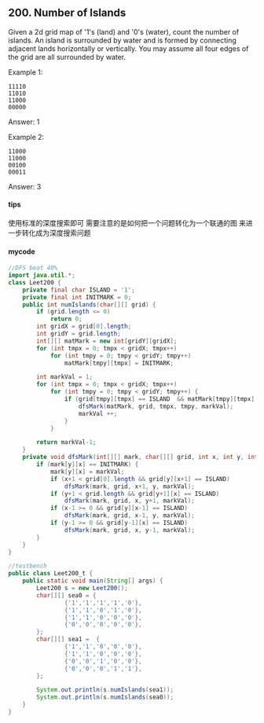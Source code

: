 ## 200. Number of Islands 
Given a 2d grid map of '1's (land) and '0's (water), count the number of islands. An island is surrounded by water and is formed by connecting adjacent lands horizontally or vertically. You may assume all four edges of the grid are all surrounded by water.

Example 1:


```
11110
11010
11000
00000
```

Answer: 1

Example 2:


```
11000
11000
00100
00011
```

Answer: 3
#### tips
使用标准的深度搜索即可
需要注意的是如何把一个问题转化为一个联通的图 来进一步转化成为深度搜索问题
#### mycode
```Java
//DFS beat 40%
import java.util.*;
class Leet200 {
    private final char ISLAND = '1';
    private final int INITMARK = 0;
    public int numIslands(char[][] grid) {
        if (grid.length <= 0)
            return 0;
        int gridX = grid[0].length;
        int gridY = grid.length;
        int[][] matMark = new int[gridY][gridX];
        for (int tmpx = 0; tmpx < gridX; tmpx++)
            for (int tmpy = 0; tmpy < gridY; tmpy++)
                matMark[tmpy][tmpx] = INITMARK;

        int markVal = 1;
        for (int tmpx = 0; tmpx < gridX; tmpx++)
            for (int tmpy = 0; tmpy < gridY; tmpy++) {
                if (grid[tmpy][tmpx] == ISLAND  && matMark[tmpy][tmpx] == INITMARK) {
                    dfsMark(matMark, grid, tmpx, tmpy, markVal);
                    markVal ++;
                }
            }

        return markVal-1;
    }
    private void dfsMark(int[][] mark, char[][] grid, int x, int y, int markVal) {
        if (mark[y][x] == INITMARK) {
            mark[y][x] = markVal;
            if (x+1 < grid[0].length && grid[y][x+1] == ISLAND)
                dfsMark(mark, grid, x+1, y, markVal);
            if (y+1 < grid.length && grid[y+1][x] == ISLAND)
                dfsMark(mark, grid, x, y+1, markVal);
            if (x-1 >= 0 && grid[y][x-1] == ISLAND)
                dfsMark(mark, grid, x-1, y, markVal);
            if (y-1 >= 0 && grid[y-1][x] == ISLAND)
                dfsMark(mark, grid, x, y-1, markVal);
        }
    }
}

//testbench
public class Leet200_t {
    public static void main(String[] args) {
        Leet200 s = new Leet200();
        char[][] sea0 = {
                {'1','1','1','1','0'},
                {'1','1','0','1','0'},
                {'1','1','0','0','0'},
                {'0','0','0','0','0'},
        };
        char[][] sea1 =  {
                {'1','1','0','0','0'},
                {'1','1','0','0','0'},
                {'0','0','1','0','0'},
                {'0','0','0','1','1'},
        };

        System.out.println(s.numIslands(sea1));
        System.out.println(s.numIslands(sea0));
    }
}
```
